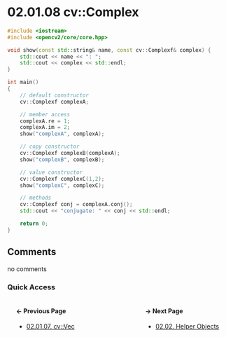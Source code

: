 # 02.01.08 cv::Complex

```cxx
#include <iostream>
#include <opencv2/core/core.hpp>

void show(const std::string& name, const cv::Complexf& complex) {
    std::cout << name << ": ";
    std::cout << complex << std::endl;
}

int main()
{
    // default constructor
    cv::Complexf complexA;

    // member access
    complexA.re = 1;
    complexA.im = 2;
    show("complexA", complexA);

    // copy constructor
    cv::Complexf complexB(complexA);
    show("complexB", complexB);

    // value constructor
    cv::Complexf complexC(1,2);
    show("complexC", complexC);

    // methods
    cv::Complexf conj = complexA.conj();
    std::cout << "conjugate: " << conj << std::endl;

    return 0;
}

```

## Comments

no comments

### Quick Access

<div class="previous_page" style="float:left;margin-left:20px;margin-right:20px">

#### &#8592; Previous Page

* [02.01.07. cv::Vec](./../../02.data_types/01.basics/07.vector.md)

</div>
<div class="next_page" style="float:right;margin-left:20px;margin-right:20px">

#### &#8594; Next Page

* [02.02. Helper Objects](./../../02.data_types/02.helper_objects/00.README.md)

</div>
